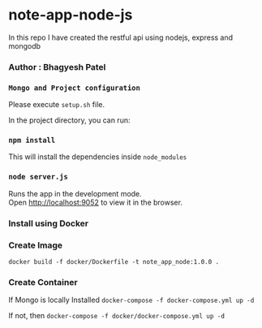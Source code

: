 # note-app-node-js
In this repo I have created the restful api using nodejs, express and mongodb

### Author : Bhagyesh Patel

### `Mongo and Project configuration`
Please execute `setup.sh` file.

In the project directory, you can run:

### `npm install`

This will install the dependencies inside `node_modules`

### `node server.js`

Runs the app in the development mode.<br>
Open [http://localhost:9052](http://localhost:9052) to view it in the browser.

### Install using Docker

### Create Image
`docker build -f docker/Dockerfile -t note_app_node:1.0.0 .`

### Create Container
If Mongo is locally Installed
`docker-compose -f docker-compose.yml up -d`

If not, then
`docker-compose -f docker/docker-compose.yml up -d`
